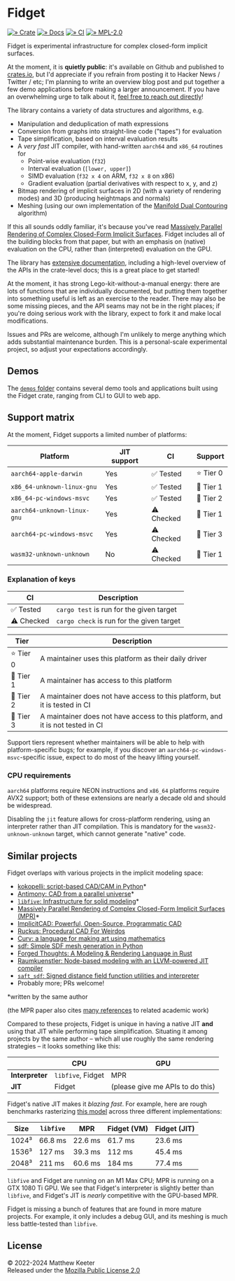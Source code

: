 # Fidget
[![» Crate](https://badgen.net/crates/v/fidget)](https://crates.io/crates/fidget)
[![» Docs](https://badgen.net/badge/api/docs.rs/df3600)](https://docs.rs/fidget/)
[![» CI](https://badgen.net/github/checks/mkeeter/fidget/main)](https://github.com/mkeeter/fidget/actions/)
[![» MPL-2.0](https://badgen.net/github/license/mkeeter/fidget)](LICENSE.txt)

Fidget is experimental infrastructure for complex closed-form implicit surfaces.

At the moment, it is **quietly public**: it's available on Github and published
to [crates.io](https://crates.io/crates.fidget), but I'd appreciate if you
refrain from posting it to Hacker News / Twitter / etc; I'm planning to write an
overview blog post and put together a few demo applications before making a
larger announcement. If you have an overwhelming urge to talk about it,
[feel free to reach out directly](https://mattkeeter.com/about)!

The library contains a variety of data structures and algorithms, e.g.

- Manipulation and deduplication of math expressions
- Conversion from graphs into straight-line code ("tapes") for evaluation
- Tape simplification, based on interval evaluation results
- A _very fast_ JIT compiler, with hand-written `aarch64` and `x86_64` routines
  for
    - Point-wise evaluation (`f32`)
    - Interval evaluation (`[lower, upper]`)
    - SIMD evaluation (`f32 x 4` on ARM, `f32 x 8` on x86)
    - Gradient evaluation (partial derivatives with respect to x, y, and z)
- Bitmap rendering of implicit surfaces in 2D (with a variety of rendering
  modes) and 3D (producing heightmaps and normals)
- Meshing (using our own implementation of the
  [Manifold Dual Contouring](https://people.engr.tamu.edu/schaefer/research/dualsimp_tvcg.pdf)
  algorithm)

If this all sounds oddly familiar, it's because you've read
[Massively Parallel Rendering of Complex Closed-Form Implicit Surfaces](https://www.mattkeeter.com/research/mpr/).
Fidget includes all of the building blocks from that paper, but with an emphasis
on (native) evaluation on the CPU, rather than (interpreted) evaluation on the
GPU.

The library has [extensive documentation](https://docs.rs/fidget/latest/fidget/),
including a high-level overview of the APIs in the crate-level docs; this is a
great place to get started!

At the moment, it has strong Lego-kit-without-a-manual energy: there are lots of
functions that are individually documented, but putting them together into
something useful is left as an exercise to the reader.  There may also be some
missing pieces, and the API seams may not be in the right places; if you're
doing serious work with the library, expect to fork it and make local
modifications.

Issues and PRs are welcome, although I'm unlikely to merge anything which adds
substantial maintenance burden.  This is a personal-scale experimental project,
so adjust your expectations accordingly.

## Demos
The [`demos` folder](demos/README.md) contains several demo tools and
applications built using the Fidget crate,
ranging from CLI to GUI to web app.

## Support matrix
At the moment, Fidget supports a limited number of platforms:

| Platform                    | JIT support | CI         | Support   |
|-----------------------------|-------------|------------|-----------|
| `aarch64-apple-darwin`      | Yes         | ✅ Tested  | ⭐️ Tier 0 |
| `x86_64-unknown-linux-gnu`  | Yes         | ✅ Tested  | 🥇 Tier 1 |
| `x86_64-pc-windows-msvc`    | Yes         | ✅ Tested  | 🥈 Tier 2 |
| `aarch64-unknown-linux-gnu` | Yes         | ⚠️  Checked | 🥇 Tier 1 |
| `aarch64-pc-windows-msvc`   | Yes         | ⚠️  Checked | 🥉 Tier 3 |
| `wasm32-unknown-unknown`    | No          | ⚠️  Checked | 🥇 Tier 1 |

### Explanation of keys
| CI         | Description                               |
|------------|-------------------------------------------|
| ✅ Tested  | `cargo test` is run for the given target  |
| ⚠️  Checked | `cargo check` is run for the given target |

| Tier      | Description                                                                    |
|-----------|--------------------------------------------------------------------------------|
| ⭐️ Tier 0 | A maintainer uses this platform as their daily driver                          |
| 🥇 Tier 1 | A maintainer has access to this platform                                       |
| 🥈 Tier 2 | A maintainer does not have access to this platform, but it is tested in CI     |
| 🥉 Tier 3 | A maintainer does not have access to this platform, and it is not tested in CI |

Support tiers represent whether maintainers will be able to help with
platform-specific bugs; for example, if you discover an
`aarch64-pc-windows-msvc`-specific issue, expect to do most of the heavy lifting
yourself.

### CPU requirements
`aarch64` platforms require NEON instructions and `x86_64` platforms require
AVX2 support; both of these extensions are nearly a decade old and should be
widespread.

Disabling the `jit` feature allows for cross-platform rendering, using an
interpreter rather than JIT compilation.  This is mandatory for the
`wasm32-unknown-unknown` target, which cannot generate "native" code.

## Similar projects
Fidget overlaps with various projects in the implicit modeling space:

- [kokopelli: script-based CAD/CAM in Python](https://mattkeeter.com/projects/kokopelli)*
- [Antimony: CAD from a parallel universe](https://mattkeeter.com/projects/antimony)*
- [`libfive`: Infrastructure for solid modeling](https://libfive.com)*
- [Massively Parallel Rendering of Complex Closed-Form Implicit Surfaces (MPR)](https://github.com/mkeeter/mpr)*
- [ImplicitCAD: Powerful, Open-Source, Programmatic CAD](https://implicitcad.org/)
- [Ruckus: Procedural CAD For Weirdos](https://docs.racket-lang.org/ruckus/index.html)
- [Curv: a language for making art using mathematics](https://github.com/curv3d/curv)
- [sdf: Simple SDF mesh generation in Python](https://github.com/fogleman/sdf)
- [Forged Thoughts: A Modeling & Rendering Language in Rust](https://forgedthoughts.com/)
- [Raumkuenstler: Node-based modeling with an LLVM-powered JIT compiler](https://github.com/elisabeth96/Raumkuenstler)
- [`saft_sdf`: Signed distance field function utilities and interpreter](https://docs.rs/saft-sdf/0.2.1/saft_sdf/)
- Probably more; PRs welcome!

*written by the same author

(the MPR paper also cites
[many references](https://dl.acm.org/doi/10.1145/3386569.3392429#sec-ref)
to related academic work)

Compared to these projects, Fidget is unique in having a native JIT **and**
using that JIT while performing tape simplification.  Situating it among
projects by the same author – which all use roughly the same rendering
strategies – it looks something like this:

|                 | CPU               | GPU
|-----------------|-------------------|------
| **Interpreter** | `libfive`, Fidget | MPR
| **JIT**         | Fidget            | (please give me APIs to do this)

Fidget's native JIT makes it _blazing fast_.
For example, here are rough benchmarks rasterizing [this model](https://www.mattkeeter.com/projects/siggraph/depth_norm@2x.png)
across three different implementations:

Size  | `libfive` | MPR     | Fidget (VM) | Fidget (JIT)
------|-----------|---------|-------------|---------------
1024³ | 66.8 ms   | 22.6 ms | 61.7 ms     | 23.6 ms
1536³ | 127 ms    | 39.3 ms | 112 ms      | 45.4 ms
2048³ | 211 ms    | 60.6 ms | 184 ms      | 77.4 ms

`libfive` and Fidget are running on an M1 Max CPU; MPR is running on a GTX 1080
Ti GPU.  We see that Fidget's interpreter is slightly better than `libfive`, and
Fidget's JIT is _nearly_ competitive with the GPU-based MPR.

Fidget is missing a bunch of features that are found in more mature projects.
For example, it only includes a debug GUI, and its meshing is much less
battle-tested than `libfive`.

## License
© 2022-2024 Matthew Keeter  
Released under the [Mozilla Public License 2.0](https://github.com/mkeeter/fidget/blob/main/LICENSE.txt)
